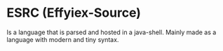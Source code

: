 
# ESRC (Effyiex-Source)
Is a language that is parsed and hosted in a java-shell. Mainly made as a language with modern and tiny syntax.
